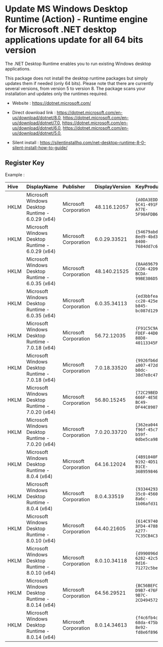 # Update MS Windows Desktop Runtime (Action) - Runtime engine for Microsoft .NET desktop applications update for all 64 bits version

The .NET Desktop Runtime enables you to run existing Windows desktop applications.

This package does not install the desktop runtime packages but simply updates them if needed (only 64 bits).
Please note that there are currently several versions, from version 5 to version 8.
The package scans your installation and updates only the runtimes required.

* Website : https://dotnet.microsoft.com/

* Direct download link : https://dotnet.microsoft.com/en-us/download/dotnet/8.0,
  https://dotnet.microsoft.com/en-us/download/dotnet/7.0,
  https://dotnet.microsoft.com/en-us/download/dotnet/6.0,
  https://dotnet.microsoft.com/en-us/download/dotnet/5.0,
* Silent install : https://silentinstallhq.com/net-desktop-runtime-8-0-silent-install-how-to-guide/


## Register Key

Example :

 | Hive | DisplayName | Publisher | DisplayVersion | KeyProduct | UninstallExe |
 |:---- |:----------- |:--------- |:-------------- |:---------- |:------------ |
 | HKLM | Microsoft Windows Desktop Runtime - 6.0.29 (x64) | Microsoft Corporation | 48.116.12057 | `{A0DA3EDD-9C41-491F-A77E-5F90AFDB64B2}` | `MsiExec.exe /X{A0DA3EDD-9C41-491F-A77E-5F90AFDB64B2}` |
 | HKLM | Microsoft Windows Desktop Runtime - 6.0.29 (x64) | Microsoft Corporation | 6.0.29.33521 | `{54679abd-8ed9-4bd3-8400-7684dd7c6f03}` | `"C:\ProgramData\Package Cache\{54679abd-8ed9-4bd3-8400-7684dd7c6f03}\windowsdesktop-runtime-6.0.29-win-x64.exe"  /uninstall` |
 | HKLM | Microsoft Windows Desktop Runtime - 6.0.35 (x64) | Microsoft Corporation | 48.140.21525 | `{8AA69679-CCD6-42D9-BCDA-99BE386D57B7}` | `MsiExec.exe /X{8AA69679-CCD6-42D9-BCDA-99BE386D57B7}` |
 | HKLM | Microsoft Windows Desktop Runtime - 6.0.35 (x64) | Microsoft Corporation | 6.0.35.34113 | `{ed3bbfea-cc20-425e-b845-bc087d129675}` | `"C:\ProgramData\Package Cache\{ed3bbfea-cc20-425e-b845-bc087d129675}\windowsdesktop-runtime-6.0.35-win-x64.exe"  /uninstall` |
 | HKLM | Microsoft Windows Desktop Runtime - 7.0.18 (x64) | Microsoft Corporation | 56.72.12035  | `{F91C5C9A-FDEF-44D0-88D8-40113345FAA7}` | `MsiExec.exe /X{F91C5C9A-FDEF-44D0-88D8-40113345FAA7}` |
 | HKLM | Microsoft Windows Desktop Runtime - 7.0.18 (x64) | Microsoft Corporation | 7.0.18.33520 | `{9926fb6d-a007-472d-b0dc-38d7e8c475e0}` | `"C:\ProgramData\Package Cache\{9926fb6d-a007-472d-b0dc-38d7e8c475e0}\windowsdesktop-runtime-7.0.18-win-x64.exe"  /uninstall` |
 | HKLM | Microsoft Windows Desktop Runtime - 7.0.20 (x64) | Microsoft Corporation | 56.80.15245  | `{72C29BED-666F-4E5E-BC49-DF44C890742E}` | `MsiExec.exe /X{72C29BED-666F-4E5E-BC49-DF44C890742E}` |
 | HKLM | Microsoft Windows Desktop Runtime - 7.0.20 (x64) | Microsoft Corporation | 7.0.20.33720 | `{362ea044-f96f-45c7-b59f-0dbe5ca98ff4}` | `"C:\ProgramData\Package Cache\{362ea044-f96f-45c7-b59f-0dbe5ca98ff4}\windowsdesktop-runtime-7.0.20-win-x64.exe"  /uninstall` |
 | HKLM | Microsoft Windows Desktop Runtime - 8.0.4 (x64)  | Microsoft Corporation | 64.16.12024  | `{4B91040F-9192-4D51-B1CE-36B959846C8D}` | `MsiExec.exe /X{4B91040F-9192-4D51-B1CE-36B959846C8D}` |
 | HKLM | Microsoft Windows Desktop Runtime - 8.0.4 (x64)  | Microsoft Corporation | 8.0.4.33519  | `{93344293-35c0-4560-8a6c-1b06afd31de4}` | `"C:\ProgramData\Package Cache\{93344293-35c0-4560-8a6c-1b06afd31de4}\windowsdesktop-runtime-8.0.4-win-x64.exe"  /uninstall` |
 | HKLM | Microsoft Windows Desktop Runtime - 8.0.10 (x64) | Microsoft Corporation | 64.40.21605  | `{614C9740-3FD4-4788-A277-7C35CB4C323B}` | `MsiExec.exe /X{614C9740-3FD4-4788-A277-7C35CB4C323B}` |
 | HKLM | Microsoft Windows Desktop Runtime - 8.0.10 (x64) | Microsoft Corporation | 8.0.10.34118 | `{d990096d-6282-42c5-8d16-71272c5be274}` | `"C:\ProgramData\Package Cache\{d990096d-6282-42c5-8d16-71272c5be274}\windowsdesktop-runtime-8.0.10-win-x64.exe"  /uninstall` |
 | HKLM | Microsoft Windows Desktop Runtime - 8.0.14 (x64) | Microsoft Corporation | 64.56.29521  | `{BC56BEFC-D9B7-476F-9B7C-2CD494572C27}` | `MsiExec.exe /X{BC56BEFC-D9B7-476F-9B7C-2CD494572C27}` |
 | HKLM | Microsoft Windows Desktop Runtime - 8.0.14 (x64) | Microsoft Corporation | 8.0.14.34613 | `{f4c6fb4c-68da-475b-8e92-fd8e6f8960cd}` | `"C:\ProgramData\Package Cache\{f4c6fb4c-68da-475b-8e92-fd8e6f8960cd}\windowsdesktop-runtime-8.0.14-win-x64.exe"  /uninstall` |

